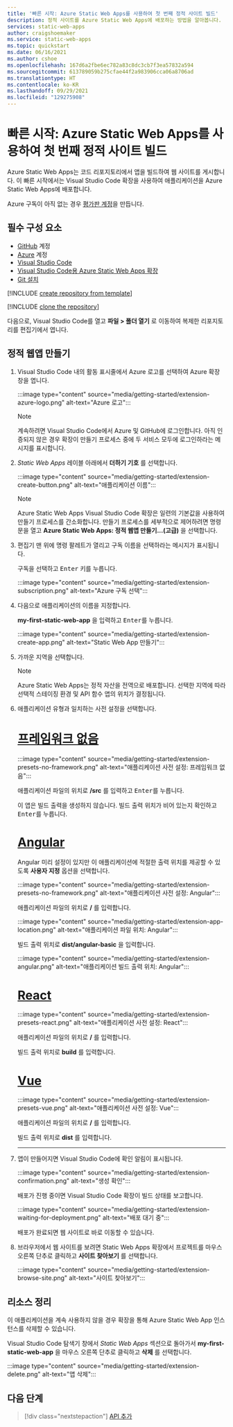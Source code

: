 ```yaml
---
title: '빠른 시작: Azure Static Web Apps를 사용하여 첫 번째 정적 사이트 빌드'
description: 정적 사이트를 Azure Static Web Apps에 배포하는 방법을 알아봅니다.
services: static-web-apps
author: craigshoemaker
ms.service: static-web-apps
ms.topic: quickstart
ms.date: 06/16/2021
ms.author: cshoe
ms.openlocfilehash: 167d6a2fbe6ec782a83c8dc3cb7f3ea57832a594
ms.sourcegitcommit: 613789059b275cfae44f2a983906cca06a8706ad
ms.translationtype: HT
ms.contentlocale: ko-KR
ms.lasthandoff: 09/29/2021
ms.locfileid: "129275908"
---
```

# <a name="quickstart-building-your-first-static-site-with-azure-static-web-apps"></a>빠른 시작: Azure Static Web Apps를 사용하여 첫 번째 정적 사이트 빌드

Azure Static Web Apps는 코드 리포지토리에서 앱을 빌드하여 웹 사이트를 게시합니다. 이 빠른 시작에서는 Visual Studio Code 확장을 사용하여 애플리케이션을 Azure Static Web Apps에 배포합니다.

Azure 구독이 아직 없는 경우 [평가판 계정](https://azure.microsoft.com/free)을 만듭니다.

## <a name="prerequisites"></a>필수 구성 요소

- [GitHub](https://github.com) 계정
- [Azure](https://portal.azure.com) 계정
- [Visual Studio Code](https://code.visualstudio.com)
- [Visual Studio Code용 Azure Static Web Apps 확장](https://marketplace.visualstudio.com/items?itemName=ms-azuretools.vscode-azurestaticwebapps)
- [Git 설치](https://www.git-scm.com/downloads)

[!INCLUDE [create repository from template](../../includes/static-web-apps-get-started-create-repo.md)]

[!INCLUDE [clone the repository](../../includes/static-web-apps-get-started-clone-repo.md)]

다음으로, Visual Studio Code를 열고 **파일 > 폴더 열기** 로 이동하여 복제한 리포지토리를 편집기에서 엽니다.

## <a name="create-a-static-web-app"></a>정적 웹앱 만들기

1. Visual Studio Code 내의 활동 표시줄에서 Azure 로고를 선택하여 Azure 확장 창을 엽니다.

    :::image type="content" source="media/getting-started/extension-azure-logo.png" alt-text="Azure 로고":::

    > [!NOTE]
    > 계속하려면 Visual Studio Code에서 Azure 및 GitHub에 로그인합니다. 아직 인증되지 않은 경우 확장이 만들기 프로세스 중에 두 서비스 모두에 로그인하라는 메시지를 표시합니다.

1. _Static Web Apps_ 레이블 아래에서 **더하기 기호** 를 선택합니다.

    :::image type="content" source="media/getting-started/extension-create-button.png" alt-text="애플리케이션 이름":::
    
    > [!NOTE]
    > Azure Static Web Apps Visual Studio Code 확장은 일련의 기본값을 사용하여 만들기 프로세스를 간소화합니다. 만들기 프로세스를 세부적으로 제어하려면 명령문을 열고 **Azure Static Web Apps: 정적 웹앱 만들기...(고급)** 을 선택합니다.

1. 편집기 맨 위에 명령 팔레트가 열리고 구독 이름을 선택하라는 메시지가 표시됩니다.

    구독을 선택하고 <kbd>Enter</kbd> 키를 누릅니다.

    :::image type="content" source="media/getting-started/extension-subscription.png" alt-text="Azure 구독 선택":::

1. 다음으로 애플리케이션의 이름을 지정합니다.

    **my-first-static-web-app** 을 입력하고 <kbd>Enter</kbd>를 누릅니다.

    :::image type="content" source="media/getting-started/extension-create-app.png" alt-text="Static Web App 만들기":::

1. 가까운 지역을 선택합니다.

    > [!NOTE]
    > Azure Static Web Apps는 정적 자산을 전역으로 배포합니다. 선택한 지역에 따라 선택적 스테이징 환경 및 API 함수 앱의 위치가 결정됩니다.

1. 애플리케이션 유형과 일치하는 사전 설정을 선택합니다.

    # <a name="no-framework"></a>[프레임워크 없음](#tab/vanilla-javascript)

    :::image type="content" source="media/getting-started/extension-presets-no-framework.png" alt-text="애플리케이션 사전 설정: 프레임워크 없음":::

    애플리케이션 파일의 위치로 **/src** 를 입력하고 <kbd>Enter</kbd>를 누릅니다.

    이 앱은 빌드 출력을 생성하지 않습니다. 빌드 출력 위치가 비어 있는지 확인하고 <kbd>Enter</kbd>를 누릅니다.

    # <a name="angular"></a>[Angular](#tab/angular)

    Angular 미리 설정이 있지만 이 애플리케이션에 적절한 출력 위치를 제공할 수 있도록 **사용자 지정** 옵션을 선택합니다.

    :::image type="content" source="media/getting-started/extension-presets-no-framework.png" alt-text="애플리케이션 사전 설정: Angular":::

    애플리케이션 파일의 위치로 **/** 를 입력합니다.

    :::image type="content" source="media/getting-started/extension-app-location.png" alt-text="애플리케이션 파일 위치: Angular":::

    빌드 출력 위치로 **dist/angular-basic** 을 입력합니다.

    :::image type="content" source="media/getting-started/extension-angular.png" alt-text="애플리케이션 빌드 출력 위치: Angular":::

    # <a name="react"></a>[React](#tab/react)

    :::image type="content" source="media/getting-started/extension-presets-react.png" alt-text="애플리케이션 사전 설정: React":::

    애플리케이션 파일의 위치로 **/** 를 입력합니다.

    빌드 출력 위치로 **build** 를 입력합니다.

    # <a name="vue"></a>[Vue](#tab/vue)

    :::image type="content" source="media/getting-started/extension-presets-vue.png" alt-text="애플리케이션 사전 설정: Vue":::

    애플리케이션 파일의 위치로 **/** 를 입력합니다.

    빌드 출력 위치로 **dist** 를 입력합니다.

    ---

1. 앱이 만들어지면 Visual Studio Code에 확인 알림이 표시됩니다.

    :::image type="content" source="media/getting-started/extension-confirmation.png" alt-text="생성 확인":::

    배포가 진행 중이면 Visual Studio Code 확장이 빌드 상태를 보고합니다.

    :::image type="content" source="media/getting-started/extension-waiting-for-deployment.png" alt-text="배포 대기 중":::

    배포가 완료되면 웹 사이트로 바로 이동할 수 있습니다.

1. 브라우저에서 웹 사이트를 보려면 Static Web Apps 확장에서 프로젝트를 마우스 오른쪽 단추로 클릭하고 **사이트 찾아보기** 를 선택합니다.

    :::image type="content" source="media/getting-started/extension-browse-site.png" alt-text="사이트 찾아보기":::

## <a name="clean-up-resources"></a>리소스 정리

이 애플리케이션을 계속 사용하지 않을 경우 확장을 통해 Azure Static Web App 인스턴스를 삭제할 수 있습니다.

Visual Studio Code 탐색기 창에서 _Static Web Apps_ 섹션으로 돌아가서 **my-first-static-web-app** 을 마우스 오른쪽 단추로 클릭하고 **삭제** 를 선택합니다.

:::image type="content" source="media/getting-started/extension-delete.png" alt-text="앱 삭제":::

## <a name="next-steps"></a>다음 단계

> [!div class="nextstepaction"]
> [API 추가](add-api.md)
